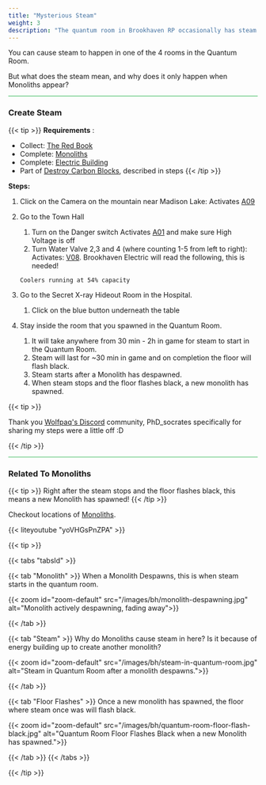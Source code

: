 ```yaml
---
title: "Mysterious Steam"
weight: 3
description: "The quantum room in Brookhaven RP occasionally has steam coming from one of the rooms, see how to activate it and how it relates to monoliths."
---
```


You can cause steam to happen in one of the 4 rooms in the Quantum Room. 

But what does the steam mean, and why does it only happen when Monoliths appear?



<hr style="background-color: #28b44c" size=8>

### Create Steam

{{< tip >}}
**Requirements** : 
- Collect: [The Red Book](/lore/special_tools/#the-red-book)
- Complete: [Monoliths](/lore/quests#monoliths) 
- Complete: [Electric Building](/lore/quests/#electric-building)
- Part of [Destroy Carbon Blocks](/lore/quests#destroy-carbon-blocks), described in steps
{{< /tip >}}

**Steps:**

1. Click on the Camera on the mountain near Madison Lake: Activates [A09](casebook/light_panel#a09)
1. Go to the Town Hall
	1. Turn on the Danger switch Activates [A01](casebook/light_panel#a01) and make sure High Voltage is off
	2. Turn Water Valve 2,3 and 4 (where counting 1-5 from left to right): Activates: [V08](casebook/light_panel#v08). Brookhaven Electric will read the following, this is needed! 
	
	`Coolers running at 54% capacity`
1. Go to the Secret X-ray Hideout Room in the Hospital. 
	1. Click on the blue button underneath the table
1. Stay inside the room that you spawned in the Quantum Room.
	1. It will take anywhere from 30 min - 2h in game for steam to start in the Quantum Room.
	1. Steam will last for ~30 min in game and on completion the floor will flash black.
	1. Steam starts after a Monolith has despawned.
	1. When steam stops and the floor flashes black, a new monolith has spawned.

{{< tip >}}

Thank you [Wolfpaq's Discord](https://discord.gg/wolfpaqgames) community, PhD_socrates specifically for sharing my steps were a little off :D

{{< /tip >}}


<hr style="background-color: #28b44c" size=8>

### Related To Monoliths

{{< tip >}}
Right after the steam stops and the floor flashes black, this means a new Monolith has spawned!
{{< /tip >}}

Checkout locations of [Monoliths](/lore/quests#monoliths).

{{< liteyoutube "yoVHGsPnZPA" >}}


{{< tip >}}

{{< tabs "tabsId" >}}

{{< tab "Monolith" >}}
When a Monolith Despawns, this is when steam starts in the quantum room.

{{< zoom id="zoom-default" src="/images/bh/monolith-despawning.jpg" alt="Monolith actively despawning, fading away">}}


{{< /tab >}}

{{< tab "Steam" >}}
Why do Monoliths cause steam in here? Is it because of energy building up to create another monolith?

{{< zoom id="zoom-default" src="/images/bh/steam-in-quantum-room.jpg" alt="Steam in Quantum Room after a monolith despawns.">}}

{{< /tab >}}


{{< tab "Floor Flashes" >}}
Once a new monolith has spawned, the floor where steam once was will flash black. 

{{< zoom id="zoom-default" src="/images/bh/quantum-room-floor-flash-black.jpg" alt="Quantum Room Floor Flashes Black when a new Monolith has spawned.">}}

{{< /tab >}}
{{< /tabs >}}

{{< /tip >}}

